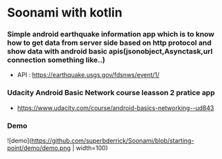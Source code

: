 # Soonami with kotlin 

### Simple android earthquake information app which is to know how to get data from server side based on http protocol and show data with android basic apis(jsonobject,Asynctask,url connection something like..) 

- API : https://earthquake.usgs.gov/fdsnws/event/1/

### Udacity Android Basic Network course leasson 2 pratice app
- https://www.udacity.com/course/android-basics-networking--ud843
  


### Demo
![demo](https://github.com/superbderrick/Soonami/blob/starting-point/demo/demo.png | width=100)









